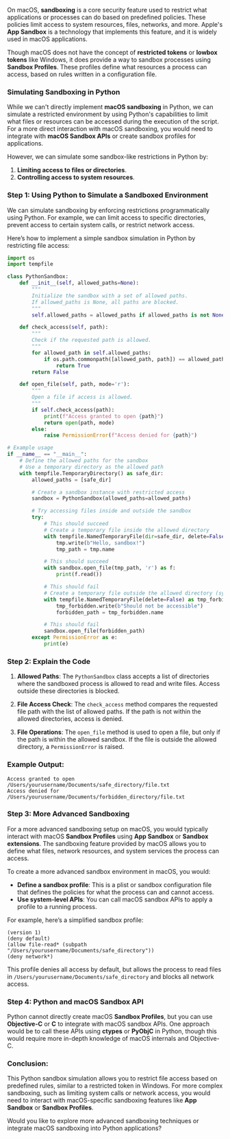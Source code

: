 On macOS, **sandboxing** is a core security feature used to restrict what applications or processes can do based on predefined policies. These policies limit access to system resources, files, networks, and more. Apple's **App Sandbox** is a technology that implements this feature, and it is widely used in macOS applications.

Though macOS does not have the concept of **restricted tokens** or **lowbox tokens** like Windows, it does provide a way to sandbox processes using **Sandbox Profiles**. These profiles define what resources a process can access, based on rules written in a configuration file.

### Simulating Sandboxing in Python

While we can't directly implement **macOS sandboxing** in Python, we can simulate a restricted environment by using Python's capabilities to limit what files or resources can be accessed during the execution of the script. For a more direct interaction with macOS sandboxing, you would need to integrate with **macOS Sandbox APIs** or create sandbox profiles for applications.

However, we can simulate some sandbox-like restrictions in Python by:
1. **Limiting access to files or directories**.
2. **Controlling access to system resources**.

### Step 1: Using Python to Simulate a Sandboxed Environment

We can simulate sandboxing by enforcing restrictions programmatically using Python. For example, we can limit access to specific directories, prevent access to certain system calls, or restrict network access.

Here’s how to implement a simple sandbox simulation in Python by restricting file access:

```python
import os
import tempfile

class PythonSandbox:
    def __init__(self, allowed_paths=None):
        """
        Initialize the sandbox with a set of allowed paths.
        If allowed_paths is None, all paths are blocked.
        """
        self.allowed_paths = allowed_paths if allowed_paths is not None else []

    def check_access(self, path):
        """
        Check if the requested path is allowed.
        """
        for allowed_path in self.allowed_paths:
            if os.path.commonpath([allowed_path, path]) == allowed_path:
                return True
        return False

    def open_file(self, path, mode='r'):
        """
        Open a file if access is allowed.
        """
        if self.check_access(path):
            print(f"Access granted to open {path}")
            return open(path, mode)
        else:
            raise PermissionError(f"Access denied for {path}")

# Example usage
if __name__ == "__main__":
    # Define the allowed paths for the sandbox
    # Use a temporary directory as the allowed path
    with tempfile.TemporaryDirectory() as safe_dir:
        allowed_paths = [safe_dir]

        # Create a sandbox instance with restricted access
        sandbox = PythonSandbox(allowed_paths=allowed_paths)

        # Try accessing files inside and outside the sandbox
        try:
            # This should succeed
            # Create a temporary file inside the allowed directory
            with tempfile.NamedTemporaryFile(dir=safe_dir, delete=False) as tmp:
                tmp.write(b"Hello, sandbox!")
                tmp_path = tmp.name

            # This should succeed
            with sandbox.open_file(tmp_path, 'r') as f:
                print(f.read())

            # This should fail
            # Create a temporary file outside the allowed directory (system temp dir)
            with tempfile.NamedTemporaryFile(delete=False) as tmp_forbidden:
                tmp_forbidden.write(b"Should not be accessible")
                forbidden_path = tmp_forbidden.name

            # This should fail
            sandbox.open_file(forbidden_path)
        except PermissionError as e:
            print(e)
```

### Step 2: Explain the Code

1. **Allowed Paths**: The `PythonSandbox` class accepts a list of directories where the sandboxed process is allowed to read and write files. Access outside these directories is blocked.
   
2. **File Access Check**: The `check_access` method compares the requested file path with the list of allowed paths. If the path is not within the allowed directories, access is denied.

3. **File Operations**: The `open_file` method is used to open a file, but only if the path is within the allowed sandbox. If the file is outside the allowed directory, a `PermissionError` is raised.

### Example Output:

```
Access granted to open /Users/yourusername/Documents/safe_directory/file.txt
Access denied for /Users/yourusername/Documents/forbidden_directory/file.txt
```

### Step 3: More Advanced Sandboxing

For a more advanced sandboxing setup on macOS, you would typically interact with macOS **Sandbox Profiles** using **App Sandbox** or **Sandbox extensions**. The sandboxing feature provided by macOS allows you to define what files, network resources, and system services the process can access.

To create a more advanced sandbox environment in macOS, you would:
- **Define a sandbox profile**: This is a plist or sandbox configuration file that defines the policies for what the process can and cannot access.
- **Use system-level APIs**: You can call macOS sandbox APIs to apply a profile to a running process.

For example, here’s a simplified sandbox profile:

```shell
(version 1)
(deny default)
(allow file-read* (subpath "/Users/yourusername/Documents/safe_directory"))
(deny network*)
```

This profile denies all access by default, but allows the process to read files in `/Users/yourusername/Documents/safe_directory` and blocks all network access.

### Step 4: Python and macOS Sandbox API

Python cannot directly create macOS **Sandbox Profiles**, but you can use **Objective-C** or **C** to integrate with macOS sandbox APIs. One approach would be to call these APIs using **ctypes** or **PyObjC** in Python, though this would require more in-depth knowledge of macOS internals and Objective-C.

### Conclusion:

This Python sandbox simulation allows you to restrict file access based on predefined rules, similar to a restricted token in Windows. For more complex sandboxing, such as limiting system calls or network access, you would need to interact with macOS-specific sandboxing features like **App Sandbox** or **Sandbox Profiles**.

Would you like to explore more advanced sandboxing techniques or integrate macOS sandboxing into Python applications?
